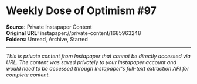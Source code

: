 # Weekly Dose of Optimism #97

**Source:** Private Instapaper Content  
**Original URL:** instapaper://private-content/1685963248  
**Folders:** Unread, Archive, Starred  

---

*This is private content from Instapaper that cannot be directly accessed via URL. The content was saved privately to your Instapaper account and would need to be accessed through Instapaper's full-text extraction API for complete content.*
